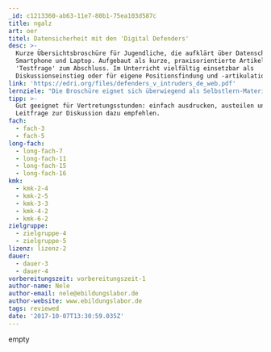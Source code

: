 ```yaml
---
_id: c1213360-ab63-11e7-80b1-75ea103d587c
title: ngalz
art: oer
titel: Datensicherheit mit den 'Digital Defenders'
desc: >-
  Kurze Übersichtsbroschüre für Jugendliche, die aufklärt über Datenschutz mit
  Smartphone und Laptop. Aufgebaut als kurze, praxisorientierte Artikel mit
  'Testfrage' zum Abschluss. Im Unterricht vielfältig einsetzbar als
  Diskussionseinstieg oder für eigene Positionsfindung und -artikulation.
link: 'https://edri.org/files/defenders_v_intruders_de_web.pdf'
lernziele: "Die Broschüre eignet sich überwiegend als Selbstlern-Material für Jugendliche und kann im Unterricht z.B. als Flipped Classroom Material vor einer Diskussion über Datenschutz verwendet werden. Jugendliche erhalten mit der Broschüre einen guten Einstieg in das wie und warum von Datenschutz in einer zunehmend digitalisierten Gesellschaft. Im Unterricht können damit verschiedene Aufgaben/ Leitfragen verbunden werden. Beispiele sind:\r\nAnalyse des Umgangs mit den eigenen Daten: Wie nutze ich mein eigenes Smartphone?\r\nBester Freund/ beste Freundin-Empfehlung: Was würdest Du Deinem besten Freund/ Deiner besten Freundin als erste Schritt Maßnahmen für mehr Datenschutz empfehlen?"
tipp: >-
  Gut geeignet für Vertretungsstunden: einfach ausdrucken, austeilen und
  Leitfrage zur Diskussion dazu empfehlen.
fach:
  - fach-3
  - fach-5
long-fach:
  - long-fach-7
  - long-fach-11
  - long-fach-15
  - long-fach-16
kmk:
  - kmk-2-4
  - kmk-2-5
  - kmk-3-3
  - kmk-4-2
  - kmk-6-2
zielgruppe:
  - zielgruppe-4
  - zielgruppe-5
lizenz: lizenz-2
dauer:
  - dauer-3
  - dauer-4
vorbereitungszeit: vorbereitungszeit-1
author-name: Nele
author-email: nele@ebildungslabor.de
author-website: www.ebildungslabor.de
tags: reviewed
date: '2017-10-07T13:30:59.035Z'
---
```

empty
